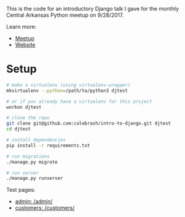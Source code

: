 This is the code for an introductory Django talk I gave for the monthly Central Arkansas Python meetup on 9/28/2017.

Learn more:
- [Meetup](https://www.meetup.com/Python-Artists-of-Arkansas/)
- [Website](http://pyark.org/)

# Setup

```bash
# make a virtualenv (using virtualenv-wrapper)
mkvirtualenv --python=/path/to/python3 djtest

# or if you already have a virtualenv for this project
workon djtest

# clone the repo
git clone git@github.com:calebrash/intro-to-django.git djtest
cd djtest

# install dependencies
pip install -r requirements.txt

# run migrations
./manage.py migrate

# run server
./manage.py runserver
```

Test pages:
- [admin: /admin/](http://localhost:8000/admin/)
- [customers: /customers/](http://localhost:8000/customers/)
